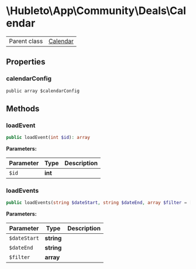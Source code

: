 
# \Hubleto\App\Community\Deals\Calendar
<table class='table-default dense'>
<tr><td>Parent class</td><td><a href="../Calendar/Calendar">Calendar</a></td></tr></table>


## Properties

### calendarConfig

`public array $calendarConfig`


## Methods

### loadEvent

```php
public loadEvent(int $id): array
```

**Parameters:**

| Parameter | Type    | Description |
|-----------|---------|-------------|
| `$id`     | **int** |             |


### loadEvents

```php
public loadEvents(string $dateStart, string $dateEnd, array $filter = []): array
```

**Parameters:**

| Parameter    | Type       | Description |
|--------------|------------|-------------|
| `$dateStart` | **string** |             |
| `$dateEnd`   | **string** |             |
| `$filter`    | **array**  |             |

